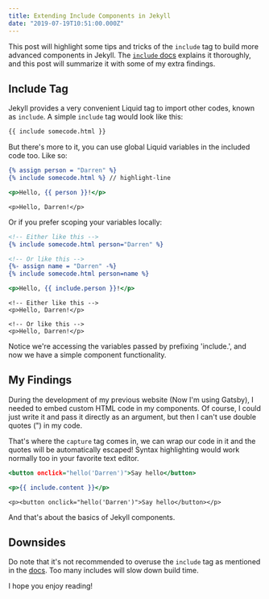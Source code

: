 ```yaml
---
title: Extending Include Components in Jekyll
date: "2019-07-19T10:51:00.000Z"
---
```


This post will highlight some tips and tricks of the `include` tag to build more advanced components in Jekyll. The [`include` docs][include-docs] explains it thoroughly, and this post will summarize it with some of my extra findings.

## Include Tag

Jekyll provides a very convenient Liquid tag to import other codes, known as `include`. A simple `include` tag would look like this:

```html
{{ include somecode.html }}
```

But there's more to it, you can use global Liquid variables in the included code too. Like so:

<!-- prettier-ignore -->
```html:title=index.html
{% assign person = "Darren" %}
{% include somecode.html %} // highlight-line
```

```html:title=somecode.html
<p>Hello, {{ person }}!</p>
```

```html:title=Output
<p>Hello, Darren!</p>
```

Or if you prefer scoping your variables locally:

<!-- prettier-ignore -->
```html:title=index.html
<!-- Either like this -->
{% include somecode.html person="Darren" %}

<!-- Or like this -->
{%- assign name = "Darren" -%}
{% include somecode.html person=name %}
```

```html:title=somecode.html
<p>Hello, {{ include.person }}!</p>
```

```html:title=Output
<!-- Either like this -->
<p>Hello, Darren!</p>

<!-- Or like this -->
<p>Hello, Darren!</p>
```

Notice we're accessing the variables passed by prefixing 'include.', and now we have a simple component functionality.

## My Findings

During the development of my previous website (Now I'm using Gatsby), I needed to embed custom HTML code in my components. Of course, I could just write it and pass it directly as an argument, but then I can't use double quotes (") in my code.

That's where the `capture` tag comes in, we can wrap our code in it and the quotes will be automatically escaped! Syntax highlighting would work normally too in your favorite text editor.

```html:title=index.html
<button onclick="hello('Darren')">Say hello</button>
```

```html:title=somecode.html
<p>{{ include.content }}</p>
```

```html:title=Output
<p><button onclick="hello('Darren')">Say hello</button></p>
```

And that's about the basics of Jekyll components.

## Downsides

Do note that it's not recommended to overuse the `include` tag as mentioned in the [docs][include-docs]. Too many includes will slow down build time.

I hope you enjoy reading!

[include-docs]: https://jekyllrb.com/docs/includes/

